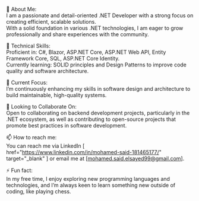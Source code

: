 👀 About Me:<br/>
I am a passionate and detail-oriented .NET Developer with a strong focus on creating efficient, scalable solutions.<br/>
With a solid foundation in various .NET technologies, I am eager to grow professionally and share experiences with the community.

🔧 Technical Skills:<br/>
Proficient in: C#, Blazor, ASP.NET Core, ASP.NET Web API, Entity Framework Core, SQL, ASP.NET Core Identity.<br/>
Currently learning: SOLID principles and Design Patterns to improve code quality and software architecture.

🌱 Current Focus:<br/>
I’m continuously enhancing my skills in software design and architecture to build maintainable, high-quality systems.

🤝 Looking to Collaborate On:<br/>
Open to collaborating on backend development projects, particularly in the .NET ecosystem, as well as contributing to open-source projects that promote best practices in software development.

📫 How to reach me:<br/>
You can reach me via LinkedIn [<a> href="https://www.linkedin.com/in/mohamed-said-181465177/" target="_blank" </a>] or email me at [mohamed.said.elsayed99@gmail.com].

⚡ Fun fact:<br/>
In my free time, I enjoy exploring new programming languages and technologies, and I’m always keen to learn something new outside of coding, like playing chess.

<!---
MohamedSaidEl-Sayed/MohamedSaidEl-Sayed is a ✨ special ✨ repository because its `README.md` (this file) appears on your GitHub profile.
You can click the Preview link to take a look at your changes.
--->
